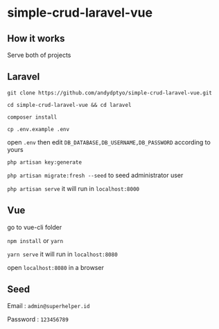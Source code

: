 # simple-crud-laravel-vue

## How it works
Serve both of projects

## Laravel
`git clone https://github.com/andydptyo/simple-crud-laravel-vue.git`

`cd simple-crud-laravel-vue && cd laravel`

`composer install`

`cp .env.example .env`

open `.env` then edit `DB_DATABASE,DB_USERNAME,DB_PASSWORD` according to yours

`php artisan key:generate`

`php artisan migrate:fresh --seed` to seed administrator user

`php artisan serve` it will run in `localhost:8000`

## Vue
go to vue-cli folder

`npm install` or `yarn`

`yarn serve` it will run in `localhost:8080`

open `localhost:8080` in a browser

## Seed
Email : ```admin@superhelper.id```

Password : ```123456789```
